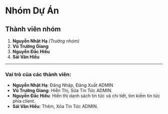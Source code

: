 # Nhóm Dự Án

## Thành viên nhóm

1. **Nguyễn Nhật Hạ** *(Trưởng nhóm)*
2. **Vũ Trường Giang**
3. **Nguyễn Đắc Hiếu**
4. **Sái Văn Hiếu**

---

### Vai trò của các thành viên:
- **Nguyễn Nhật Hạ**: Đăng Nhập, Đăng Xuất ADMIN
- **Vũ Trường Giang**: Hiển Thị, Sửa Tin Tức ADMIN.
- **Nguyễn Đắc Hiếu**: Hiển thị danh sách tin tức và chi tiết, tìm kiếm tin tức phía client.
- **Sái Văn Hiếu**: Thêm, Xóa Tin Tức ADMIN.
